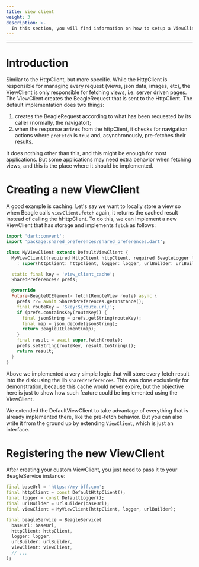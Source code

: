 ```yaml
---
title: View client
weight: 3
description: >-
  In this section, you will find information on how to setup a ViewClient in Beagle Flutter.
---
```


---

# Introduction
Similar to the HttpClient, but more specific. While the HttpClient is responsible for managing every request (views, json data, images, etc), the ViewClient is only responsible for fetching views, i.e. server driven pages.
The ViewClient creates the BeagleRequest that is sent to the HttpClient. The default implementation does two things:
1. creates the BeagleRequest according to what has been requested by its caller (normally, the navigator);
2. when the response arrives from the httpClient, it checks for navigation actions where `preFetch` is `true` and, asynchronously, pre-fetches their results.

It does nothing other than this, and this might be enough for most applications. But some applications may need extra behavior when fetching views, and this is the place where it should be implemented.

# Creating a new ViewClient

A good example is caching. Let's say we want to locally store a view so when Beagle calls `viewClient.fetch` again, it returns the cached result instead of calling the hHttpClient. To do this, we can implement a new ViewClient that has storage and implements `fetch` as follows:

```dart
import 'dart:convert';
import 'package:shared_preferences/shared_preferences.dart';

class MyViewClient extends DefaultViewClient {
  MyViewClient({required HttpClient httpClient, required BeagleLogger logger, required UrlBuilder urlBuilder})
    : super(httpClient: httpClient, logger: logger, urlBuilder: urlBuilder);

  static final key = 'view_client_cache';
  SharedPreferences? prefs;

  @override
  Future<BeagleUIElement> fetch(RemoteView route) async {
    prefs ??= await SharedPreferences.getInstance();
    final routeKey = '$key:${route.url}';
    if (prefs.containsKey(routeKey)) {
      final jsonString = prefs.getString(routeKey);
      final map = json.decode(jsonString);
      return BeagleUIElement(map);
    }
    final result = await super.fetch(route);
    prefs.setString(routeKey, result.toString());
    return result;
  }
}
```

Above we implemented a very simple logic that will store every fetch result into the disk using the lib `sharedPreferences`. This was done exclusively for demonstration, because this cache would never expire, but the objective here is just to show how such feature could be implemented using the ViewClient.

We extended the DefaultViewClient to take advantage of everything that is already implemented there, like the pre-fetch behavior. But you can also write it from the ground up by extending `ViewClient`, which is just an interface.

# Registering the new ViewClient
After creating your custom ViewClient, you just need to pass it to your BeagleService instance:

```dart
final baseUrl = 'https://my-bff.com';
final httpClient = const DefaultHttpClient();
final logger = const DefaultLogger();
final urlBuilder = UrlBuilder(baseUrl);
final viewClient = MyViewClient(httpClient, logger, urlBuilder);

final beagleService = BeagleService(
  baseUrl: baseUrl,
  httpClient: httpClient,
  logger: logger,
  urlBuilder: urlBuilder,
  viewClient: viewClient,
  // ...
);
```
